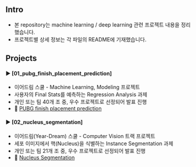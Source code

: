 ####
## Intro
- 본 repository는 machine learning / deep learning 관련 프로젝트 내용을 정리했습니다.
- 프로젝트별 상세 정보는 각 파일의 README에 기재했습니다.
####
## Projects
#### ► [01_pubg_finish_placement_prediction]
- 이어드림 스쿨 - Machine Learning, Modeling 프로젝트
- 사용자의 Final Stats를 예측하는 Regression Analysis 과제
- 개인 또는 팀 40개 조 중, 우수 프로젝트로 선정되어 발표 진행
- 📌 [PUBG finish placement prediction](https://drive.google.com/file/d/1yz26V0NXY0HELWS6SWk5FwKcWXonJ9Jc/view?usp=share_link)
####
#### ► [02_nucleus_segmentation]
- 이어드림(Year-Dream) 스쿨 - Computer Vision 트랙 프로젝트
- 세포 이미지에서 핵(Nucleus)을 식별하는 Instance Segmentation 과제
- 개인 또는 팀 21개 조 중, 우수 프로젝트로 선정되어 발표 진행
- 📌 [Nucleus Segmentation](https://drive.google.com/file/d/1RJNDRCeWPNlgSgkD7kC_1u-9MozjumU2/view?usp=share_link)
####
